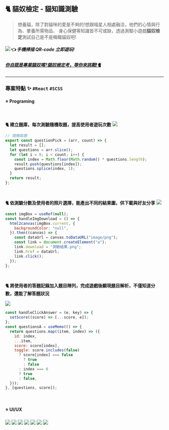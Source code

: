 ## 🐈 貓奴檢定 - 貓知識測驗

> 想養貓，除了對貓咪的愛是不夠的!想跟喵星人相處融洽，他們的心情與行為、豢養所需物品、 身心保健等知識皆不可或缺，透過測驗小遊戲**貓奴檢定**測試自己是不是稱職貓奴吧!

##### ![](readme/images/qrcode.png)_**👈 手機掃描 QR-code 立即遊玩!**_

##### [你自認是專業貓奴嗎?貓奴檢定考，等你來挑戰!🐈](https://meowmastery.netlify.app/)

---

### 專案特點 ✨ <code>#React</code> <code>#SCSS</code>

#### **⭐ Programing**

<br>

**🐈 建立題庫，每次測驗隨機取題，提高使用者遊玩次數**
![](readme/images/question-list.gif)

```js
// 隨機取題
export const questionPick = (arr, count) => {
  let result = [];
  let questions = arr.slice();
  for (let i = 0; i < count; i++) {
    const index = Math.floor(Math.random() * questions.length);
    result.push(questions[index]);
    questions.splice(index, 1);
  }
  return result;
};
```

<br>

**🐈 依測驗分數及使用者的照片選擇，能產出不同的結果圖，供下載與好友分享**
![](readme/images/p-00.png)

```js
const imgBox = useRef(null);
const handleImgDownload = () => {
  html2canvas(imgBox.current, {
    backgroundColor: "null",
  }).then((canvas) => {
    const dataUrl = canvas.toDataURL("image/png");
    const link = document.createElement("a");
    link.download = "測驗結果.png";
    link.href = dataUrl;
    link.click();
  });
};
```

<br>

**🐈 將使用者的答題記錄加入題目陣列，完成遊戲後顯現題目解析，不僅知道分數，還能了解答題狀況**

![](readme/images/p-01.png)

```js
const handleClickAnswer = (e, key) => {
  setScore((score) => [...score, e]);
};
const questionsA = useMemo(() => {
  return questions.map((item, index) => ({
    id: index,
    ...item,
    score: score[index],
    toggle: score.includes(false)
      ? score[index] === false
        ? true
        : false
      : index === 0
      ? true
      : false,
  }));
}, [questions, score]);
```

<br>

#### **⭐ UI/UX**

![](readme/images/00.png)
![](readme/images/01.png)
![](readme/images/02.png)
![](readme/images/00.gif)
![](readme/images/01.gif)
![](readme/images/03.png)
![](readme/images/02.gif)

